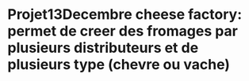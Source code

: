 # Projet13Decembre cheese factory: permet de creer des fromages par plusieurs distributeurs et de plusieurs type (chevre ou vache)
